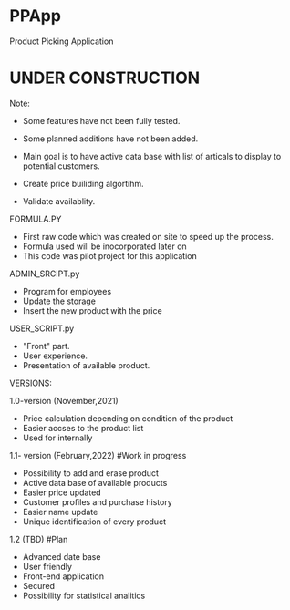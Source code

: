 # PPApp
Product Picking Application

# UNDER CONSTRUCTION
Note:
  - Some features have not been fully tested.
  - Some planned additions have not been added.

- Main goal is to have active data base with list of  articals to display to potential customers.
- Create price builiding algortihm.
- Validate availablity.

FORMULA.PY

- First raw code which was created on site to speed up the process. 
- Formula used will be inocorporated later on
- This code was pilot project for this application


ADMIN_SRCIPT.py
- Program for employees 
- Update the storage
- Insert the new product with the price


USER_SCRIPT.py

- "Front" part.
- User experience.
- Presentation of available product.



VERSIONS:

1.0-version (November,2021)

- Price calculation depending on condition of the product
- Easier accses to the product list
- Used for internally


1.1- version (February,2022)
#Work in progress

- Possibility to add and erase product
- Active data base of available products
- Easier price updated
- Customer profiles and purchase history
- Easier name update
- Unique identification of every product

1.2 (TBD)
#Plan

- Advanced date base
- User friendly
- Front-end application
- Secured
- Possibility for statistical analitics

